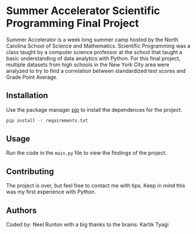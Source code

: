 # Summer Accelerator Scientific Programming Final Project

Summer Accelerator is a week long summer camp hosted by the North Carolina School of Science and Mathematics. Scientific Programming was a class taught by a computer science professor at the school that taught a basic understanding of data analytics with Python. For this final project, multiple datasets from high schools in the New York City area were analyzed to try to find a correlation between standardized test scores and Grade Point Average.

## Installation

Use the package manager [pip](https://pip.pypa.io/en/stable/) to install the dependences for the project.

```bash
pip install -r requirements.txt
```

## Usage

Run the code in the ```main.py``` file to view the findings of the project.

## Contributing

The project is over, but feel free to contact me with tips. Keep in mind this was my first experience with Python.

## Authors

Coded by: Neel Runton with a big thanks to the brains: Kartik Tyagi
